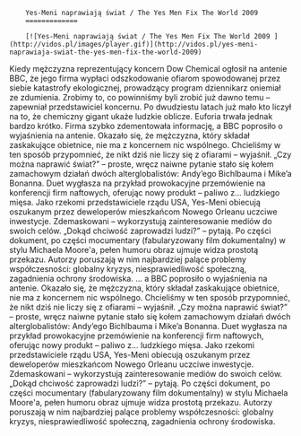 
        Yes-Meni naprawiają świat / The Yes Men Fix The World 2009 
        =============
        
        [![Yes-Meni naprawiają świat / The Yes Men Fix The World 2009 ](http://vidos.pl/images/player.gif)](http://vidos.pl/yes-meni-naprawiaja-swiat-the-yes-men-fix-the-world-2009)
        
        
 Kiedy mężczyzna reprezentujący koncern Dow Chemical ogłosił na antenie BBC, że jego firma wypłaci odszkodowanie ofiarom spowodowanej przez siebie katastrofy ekologicznej, prowadzący program dziennikarz oniemiał ze zdumienia. Zrobimy to, co powinniśmy byli zrobić już dawno temu – zapewniał przedstawiciel koncernu. Po dwudziestu latach już mało kto liczył na to, że chemiczny gigant ukaże ludzkie oblicze. Euforia trwała jednak bardzo krótko. Firma szybko zdementowała informację, a BBC poprosiło o wyjaśnienia na antenie. Okazało się, że mężczyzna, który składał zaskakujące obietnice, nie ma z koncernem nic wspólnego. Chcieliśmy w ten sposób przypomnieć, że nikt dziś nie liczy się z ofiarami – wyjaśnił. „Czy można naprawić świat?” – proste, wręcz naiwne pytanie stało się kołem zamachowym działań dwóch alterglobalistów: Andy’ego Bichlbauma i Mike’a Bonanna. Duet wygłasza na przykład prowokacyjne przemówienie na konferencji firm naftowych, oferując nowy produkt – paliwo z… ludzkiego mięsa. Jako rzekomi przedstawiciele rządu USA, Yes-Meni obiecują oszukanym przez deweloperów mieszkańcom Nowego Orleanu uczciwe inwestycje. Zdemaskowani – wykorzystują zainteresowanie mediów do swoich celów. „Dokąd chciwość zaprowadzi ludzi?” – pytają. Po części dokument, po części mocumentary (fabularyzowany film dokumentalny) w stylu Michaela Moore'a, pełen humoru obraz ujmuje widza prostotą przekazu. Autorzy poruszają w nim najbardziej palące problemy współczesności: globalny kryzys, niesprawiedliwość społeczną, zagadnienia ochrony środowiska.   ... a BBC poprosiło o wyjaśnienia na antenie. Okazało się, że mężczyzna, który składał zaskakujące obietnice, nie ma z koncernem nic wspólnego. Chcieliśmy w ten sposób przypomnieć, że nikt dziś nie liczy się z ofiarami – wyjaśnił. „Czy można naprawić świat?” – proste, wręcz naiwne pytanie stało się kołem zamachowym działań dwóch alterglobalistów: Andy’ego Bichlbauma i Mike’a Bonanna. Duet wygłasza na przykład prowokacyjne przemówienie na konferencji firm naftowych, oferując nowy produkt – paliwo z… ludzkiego mięsa. Jako rzekomi przedstawiciele rządu USA, Yes-Meni obiecują oszukanym przez deweloperów mieszkańcom Nowego Orleanu uczciwe inwestycje. Zdemaskowani – wykorzystują zainteresowanie mediów do swoich celów. „Dokąd chciwość zaprowadzi ludzi?” – pytają. Po części dokument, po części mocumentary (fabularyzowany film dokumentalny) w stylu Michaela Moore'a, pełen humoru obraz ujmuje widza prostotą przekazu. Autorzy poruszają w nim najbardziej palące problemy współczesności: globalny kryzys, niesprawiedliwość społeczną, zagadnienia ochrony środowiska.
    